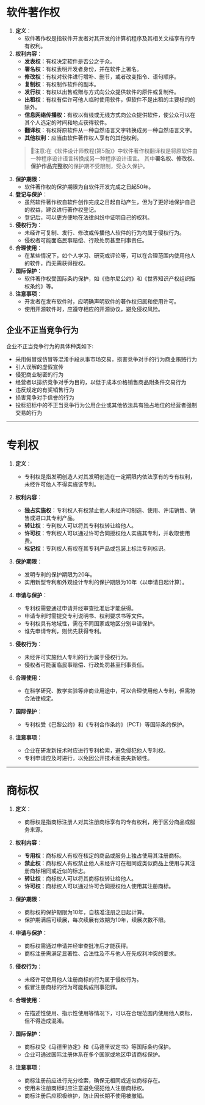 # 软件著作权
1. **定义**：
   - 软件著作权是指软件开发者对其开发的计算机程序及其相关文档享有的专有权利。
2. **权利内容**：
   - **发表权**：有权决定软件是否公之于众。  
   - **署名权**：有权表明开发者身份，并在软件上署名。
   - **修改权**：有权对软件进行增补、删节，或者改变指令、语句顺序。  
   - **复制权**：有权制作软件的副本。  
   - **发行权**：有权以出售或赠与方式向公众提供软件的原件或复制件。  
   - **出租权**：有权有偿许可他人临时使用软件，但软件不是出租的主要标的的除外。  
   - **信息网络传播权**：有权以有线或无线方式向公众提供软件，使公众可以在其个人选定的时间和地点获得软件。  
   - **翻译权**：有权将原软件从一种自然语言文字转换成另一种自然语言文字。  
   - **其他权利**：应当由软件著作权人享有的其他权利。
   > 🛑注意:在《软件设计师教程(第5版)》中软件著作权翻译权是将原软件由一种程序设计语言转换成另一种程序设计语言。
   > 其中**署名权、修改权、保护作品完整权**的保护期不受限制，受永久保护。
3. **保护期限**：
   - 软件著作权的保护期限为自软件开发完成之日起50年。
4. **登记与保护**：
   - 虽然软件著作权自软件创作完成之日起自动产生，但为了更好地保护自己的权益，建议进行著作权登记。
   - 登记后，可以更方便地在法律纠纷中证明自己的权利。
5. **侵权行为**：
   - 未经许可复制、发行、修改或传播他人软件的行为均属于侵权行为。
   - 侵权者可能面临民事赔偿、行政处罚甚至刑事责任。
6. **合理使用**：
   - 在某些情况下，如个人学习、研究或评论等，可以在合理范围内使用他人的软件，而无需获得授权。
7. **国际保护**：
   - 软件著作权受国际条约保护，如《伯尔尼公约》和《世界知识产权组织版权条约》等。
8. **注意事项**：
   - 开发者在发布软件时，应明确声明软件的著作权归属和使用许可。
   - 使用开源软件时，应遵守相应的开源协议，避免侵权风险。



## 企业不正当竞争行为

企业不正当竞争行为的具体种类如下:
* 采用假冒或仿冒等混淆手段从事市场交易，损害竞争对手的行为商业贿赂行为
* 引人误解的虚假宣传
* 侵犯商业秘密的行为
* 经营者以排挤竞争对手为目的，以低于成本价格销售商品附条件交易行为
* 违反规定的有奖销售行为
* 损害竞争对手信誉的行为
* 投标招标中的不正当竞争行为公用企业或其他依法具有独占地位的经营者强制交易的行为


---

# 专利权

1. **定义**：
   - 专利权是指发明创造人对其发明创造在一定期限内依法享有的专有权利，未经许可他人不得实施该专利。

2. **权利内容**：
   - **独占实施权**：专利权人有权禁止他人未经许可制造、使用、许诺销售、销售或进口其专利产品。
   - **转让权**：专利权人可以将其专利权转让给他人。
   - **许可权**：专利权人可以通过许可合同授权他人实施其专利，并收取使用费。
   - **标记权**：专利权人有权在其专利产品或包装上标注专利标识。

3. **保护期限**：
   - 发明专利的保护期限为20年。
   - 实用新型专利和外观设计专利的保护期限为10年（以申请日起计算）。

4. **申请与保护**：
   - 专利权需要通过申请并经审查批准后才能获得。
   - 申请专利时需提交专利说明书、权利要求书等文件。
   - 专利权具有地域性，需在不同国家或地区分别申请保护。
   - 谁先申请专利，则优先获得专利。

5. **侵权行为**：
   - 未经许可实施他人专利的行为属于侵权行为。
   - 侵权者可能面临民事赔偿、行政处罚甚至刑事责任。

6. **合理使用**：
   - 在科学研究、教学实验等非商业用途中，可以合理使用他人专利，但需符合法律规定。

7. **国际保护**：
   - 专利权受《巴黎公约》和《专利合作条约》（PCT）等国际条约保护。

8. **注意事项**：
   - 企业在研发新技术时应进行专利检索，避免侵犯他人专利权。
   - 专利申请应及时进行，以免因公开技术而丧失新颖性。

---

# 商标权

1. **定义**：
   - 商标权是指商标注册人对其注册商标享有的专有权利，用于区分商品或服务来源。

2. **权利内容**：
   - **专用权**：商标权人有权在核定的商品或服务上独占使用其注册商标。
   - **禁止权**：商标权人有权禁止他人未经许可在相同或类似商品上使用与其注册商标相同或近似的标志。
   - **转让权**：商标权人可以将其商标权转让给他人。
   - **许可权**：商标权人可以通过许可合同授权他人使用其注册商标。

3. **保护期限**：
   - 商标权的保护期限为10年，自核准注册之日起计算。
   - 保护期满后可续展，每次续展有效期为10年，续展次数不限。

4. **申请与保护**：
   - 商标权需通过申请并经审查批准后才能获得。
   - 商标注册需满足显著性、合法性及不与他人在先权利冲突的要求。

5. **侵权行为**：
   - 未经许可使用他人注册商标的行为属于侵权行为。
   - 假冒注册商标的行为可能构成刑事犯罪。

6. **合理使用**：
   - 在描述性使用、指示性使用等情况下，可以在合理范围内使用他人商标，但不得造成混淆。

7. **国际保护**：
   - 商标权受《马德里协定》和《马德里议定书》等国际条约保护。
   - 企业可通过国际注册体系在多个国家或地区申请商标保护。

8. **注意事项**：
   - 商标注册前应进行充分检索，确保无相同或近似商标存在。
   - 使用未注册商标时应注意避免侵犯他人注册商标权。
   - 商标注册后应积极维护，防止因长期不使用被撤销。

